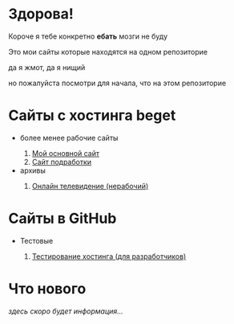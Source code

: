 <h1>Здорова!</h1>
<p>Короче я тебе конкретно <b>ебать</b> мозги не буду</p>
<p>Это мои сайты которые находятся на одном репозиторие</p>
<p>да я жмот, да я нищий</p>
<p>но пожалуйста посмотри для начала, что на этом репозиторие</p>
<h1>Сайты с хостинга beget</h1>
<ul>
  <li>более менее рабочие сайты</li>
  <ol>
    <li><a href="http://b91561ll.beget.tech/ITstep">Мой основной сайт</a></li>
    <li><a href="http://b91561ll.beget.tech/kulinaria.ru">Сайт подработки</a></li>
  </ol>
  <li>архивы</li>
  <ol>
    <li><a href="http://b91561ll.beget.tech/TVstep/home.php">Онлайн телевидение (нерабочий)</a></li>
  </ol>
</ul>
<h1>Сайты в GitHub</h1>
<ul>
  <li>Тестовые</li>
  <ol>
    <li><a href="https://b91561ll.github.io/test.html">Тестирование хостинга (для разработчиков)</a></li>
  </ol>
</ul>
<h1>Что нового</h1>
<p><em>здесь скоро будет информация...</em></p>

